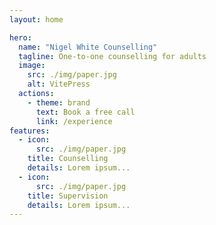 ```yaml
---
layout: home

hero:
  name: "Nigel White Counselling"
  tagline: One-to-one counselling for adults
  image:
    src: ./img/paper.jpg
    alt: VitePress
  actions:
    - theme: brand
      text: Book a free call
      link: /experience
features:
  - icon:
      src: ./img/paper.jpg
    title: Counselling
    details: Lorem ipsum...
  - icon:
      src: ./img/paper.jpg
    title: Supervision
    details: Lorem ipsum...
---
```


<div class ="container-index">
<div class="card-row">
<CardCustom title="Counselling" message="message 1" image="/img/paper.jpg"/>
<CardCustom title="Supervision" message="message 2" image="/img/paper.jpg"/>
</div>

<div class="card-row">
<CardCustom title="Experience" message="message 1" image="/img/paper.jpg"/>
<CardCustom title="Training" message="message 2" image="/img/paper.jpg"/>
</div>
</div>

<script setup>
import CardCustom from './components/CardCustom.vue'
</script>

<style lang="scss">
    .card-row {
      margin: 0 auto;
      max-width: 1152px;
      display: flex;
      flex-direction: column;
      @media (min-width: 640px) {
      flex-direction: row;
      }
    }
</style>
